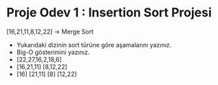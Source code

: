 # Proje Odev 1 : Insertion Sort Projesi
[16,21,11,8,12,22] -> Merge Sort
- Yukarıdaki dizinin sort türüne göre aşamalarını yazınız.
- Big-O gösterimini yazınız.
- [22,27,16,2,18,6] 
- [16,21,11]       [8,12,22]
- [16] [21,11]       [8] [12,22]
